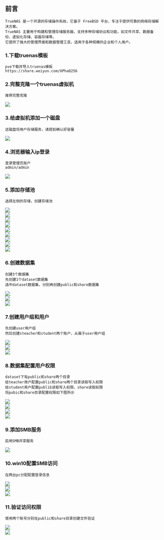 ## 前言

```shell
TrueNAS 是一个开源的存储操作系统，它基于 FreeBSD 平台，专注于提供可靠的网络存储解决方案。
TrueNAS 主要用于构建和管理存储服务器，支持多种存储协议和功能，如文件共享、数据备份、虚拟化存储、容器存储等。
它提供了强大的管理界面和数据管理工具，适用于各种规模的企业和个人用户。
```

### 1.下载truenas模板

```shell
pve下载并导入truenas模板
https://share.weiyun.com/UPhaO256
```

### 2.完整克隆一个truenas虚拟机

```shell
推荐完整克隆
```

![](./images/2.png)

### 3.给虚拟机添加一个磁盘

```shell
这磁盘将用户存储服务，请提前确认好容量
```

![](./images/3.png)

### 4.浏览器输入ip登录

```shell
登录管理员账户
admin/admin
```

![](./images/4.png)

### 5.添加存储池

```shell
选择左侧的存储，创建存储池
```

![](./images/5.png)
<br />
![](./images/6.png)
<br />
![](./images/7.png)
<br />
![](./images/8.png)
<br />
![](./images/9.png)
<br />
![](./images/10.png)
<br />
![](./images/11.png)
<br />
![](./images/12.png)
<br />
![](./images/13.png)

### 6.创建数据集

```shell
创建3个数据集
先创建1个dataset数据集
选中dataset数据集，分别再创建public和share数据集
```

![](./images/14.png)
<br />
![](./images/15.png)
<br />
![](./images/20.png)

### 7.创建用户组和用户

```shell
先创建user用户组
然后创建steacher和student两个账户，从属于user用户组
```

![](./images/16.png)
<br />
![](./images/17.png)
<br />
![](./images/18.png)

### 8.数据集配置用户权限

```shell
dataset下有public和share两个目录
给teacher用户配置public和share两个目录读取写入权限
给student用户配置publib读取写入权限，share读取权限
将pubic和share目录配置权限如下图所示
```

![](./images/21.png)
<br />
![](./images/22.png)
<br />
![](./images/23.png)
<br />
![](./images/24.png)

### 9.添加SMB服务

```shell
启用SMB共享服务
```

![](./images/25.png)

### 10.win10配置SMB访问

```shell
在两台pc分配配置登录信息

```

![](./images/26.png)
<br />
![](./images/27.png)
<br />
![](./images/28.png)

### 11.验证访问权限

```shell
使用两个账号分别在public和share目录创建文件验证

```

![](./images/29.png)
<br />
![](./images/30.png)

